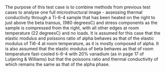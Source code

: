 The purpose of this test case is to combine methods from previous test cases to analyse one full microstructural image - assessing thermal conductivity through a Ti-6-4 sample that has been heated on the right to just above the beta transus, (980 degreesC) and stress components as the sample is compressed from the right, with all other edges at room temperature (22 degreesC) and no loads. It is assumed for this case that the elastic modulus and poissons ratio of alpha behaves as that of the elastic modulus of Ti6-4 at room temperature, as it is mostly composed of alpha. It is also assumed that the elastic modulus of beta behaves as that of room temperature fast-cooled ti-6-4 with 20% vanadium (as in page 17 of Lutjering & Williams) but that the poissons ratio and thermal conductivity of which remains the same as that of the alpha phase.
